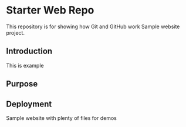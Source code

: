 # Starter Web Repo

This repository is for showing how Git and GitHub work
Sample website project.

## Introduction
This is example 

## Purpose

## Deployment

Sample website with plenty of files for demos